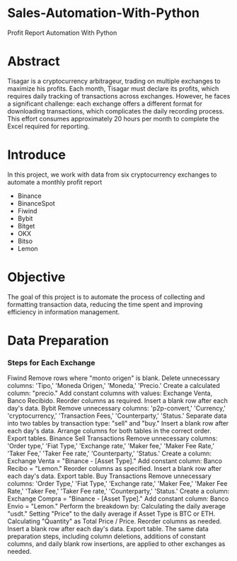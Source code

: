 # Sales-Automation-With-Python
 Profit Report Automation With Python
# Abstract
Tisagar is a cryptocurrency arbitrageur, trading on multiple exchanges to maximize his profits. Each month, Tisagar must declare its profits, which requires daily tracking of transactions across exchanges. However, he faces a significant challenge: each exchange offers a different format for downloading transactions, which complicates the daily recording process. This effort consumes approximately 20 hours per month to complete the Excel required for reporting.


# Introduce
In this project, we work with data from six cryptocurrency exchanges to automate a monthly profit report
- Binance
- BinanceSpot
- Fiwind
- Bybit
- Bitget
- OKX
- Bitso
- Lemon


# Objective
The goal of this project is to automate the process of collecting and formatting transaction data, reducing the time spent and improving efficiency in information management.


# Data Preparation
### Steps for Each Exchange
Fiwind 
Remove rows where "monto origen" is blank.
Delete unnecessary columns: 'Tipo,' 'Moneda Origen,' 'Moneda,' 'Precio.'
Create a calculated column: "precio."
Add constant columns with values: Exchange Venta, Banco Recibido.
Reorder columns as required.
Insert a blank row after each day's data.
Bybit 
Remove unnecessary columns: 'p2p-convert,' 'Currency,' 'cryptocurrency,' 'Transaction Fees,' 'Counterparty,' 'Status.'
Separate data into two tables by transaction type: "sell" and "buy."
Insert a blank row after each day's data.
Arrange columns for both tables in the correct order.
Export tables.
Binance
Sell Transactions 
Remove unnecessary columns: 'Order type,' 'Fiat Type,' 'Exchange rate,' 'Maker fee,' 'Maker Fee Rate,' 'Taker Fee,' 'Taker Fee rate,' 'Counterparty,' 'Status.'
Create a column: Exchange Venta = "Binance - [Asset Type]."
Add constant column: Banco Recibo = "Lemon."
Reorder columns as specified.
Insert a blank row after each day's data.
Export table.
Buy Transactions 
Remove unnecessary columns: 'Order Type,' 'Fiat Type,' 'Exchange rate,' 'Maker Fee,' 'Maker Fee Rate,' 'Taker Fee,' 'Taker Fee rate,' 'Counterparty,' 'Status.'
Create a column: Exchange Compra = "Binance - [Asset Type]."
Add constant column: Banco Envio = "Lemon."
Perform the breakdown by:
Calculating the daily average "usdt."
Setting "Price" to the daily average if Asset Type is BTC or ETH.
Calculating "Quantity" as Total Price / Price.
Reorder columns as needed.
Insert a blank row after each day's data.
Export table.
The same data preparation steps, including column deletions, additions of constant columns, and daily blank row insertions, are applied to other exchanges as needed.



